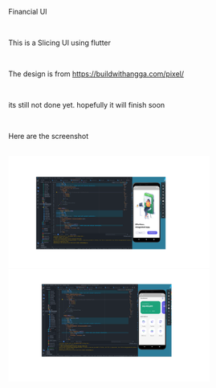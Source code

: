 Financial UI

<br>

This is a Slicing UI using flutter

<br>

The design is from https://buildwithangga.com/pixel/

<br>

its still not done yet. hopefully it will finish soon 

<br>

Here are the screenshot

<br>

<img src="https://github.com/dyavas21/Financial/blob/main/financial_UI.png" width="400" /> 
<br>
<img src="https://github.com/dyavas21/Financial/blob/main/financial_UI2.png" width="400" />


